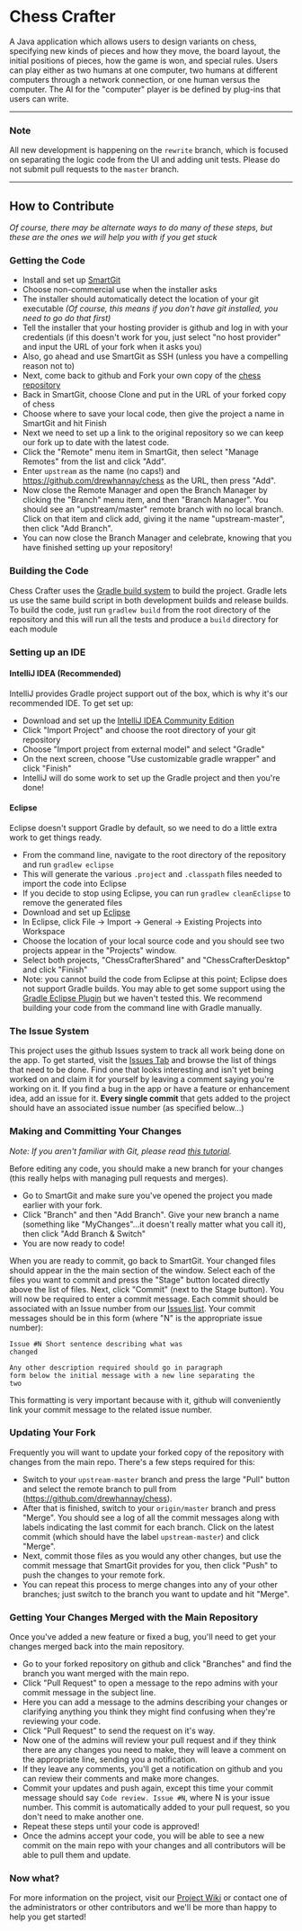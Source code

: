 Chess Crafter
=====
A Java application which allows users to design variants on chess, specifying new kinds of pieces and how they move, the board layout, the initial positions of pieces, how the game is won, and special rules.
Users can play either as two humans at one computer, two humans at different computers through a network connection, or one human versus the computer.
The AI for the "computer" player is be defined by plug-ins that users can write.

---

### Note
All new development is happening on the `rewrite` branch, which is focused on separating the logic code from the UI and adding unit tests. Please do not submit pull requests to the `master` branch.

---

How to Contribute
-----------------

_Of course, there may be alternate ways to do many of these steps, but these are the ones we will help you with if you get stuck_

### Getting the Code
* Install and set up [SmartGit](http://www.syntevo.com/smartgit/index.html)
 * Choose non-commercial use when the installer asks
 * The installer should automatically detect the location of your git executable _(Of course, this means if you don't have git installed, you need to go do that first)_
 * Tell the installer that your hosting provider is github and log in with your credentials (if this doesn't work for you, just select "no host provider" and input the URL of your fork when it asks you)
 * Also, go ahead and use SmartGit as SSH (unless you have a compelling reason not to)
* Next, come back to github and Fork your own copy of the [chess repository](https://github.com/drewhannay/chess)
* Back in SmartGit, choose Clone and put in the URL of your forked copy of chess
 * Choose where to save your local code, then give the project a name in SmartGit and hit Finish
 * Next we need to set up a link to the original repository so we can keep our fork up to date with the latest code.
 * Click the "Remote" menu item in SmartGit, then select "Manage Remotes" from the list and click "Add".
 * Enter <code>upstream</code> as the name (no caps!) and https://github.com/drewhannay/chess as the URL, then press "Add".
 * Now close the Remote Manager and open the Branch Manager by clicking the "Branch" menu item, and then "Branch Manager". You should see an "upstream/master" remote branch with no local branch. Click on that item and click add, giving it the name "upstream-master", then click "Add Branch".
 * You can now close the Branch Manager and celebrate, knowing that you have finished setting up your repository!

### Building the Code
Chess Crafter uses the [Gradle build system](http://www.gradle.org/) to build the project. Gradle lets us use the same build script in both development builds and release builds.
To build the code, just run ```gradlew build``` from the root directory of the repository and this will run all the tests and produce a ```build``` directory for each module

### Setting up an IDE
#### IntelliJ IDEA (Recommended)
IntelliJ provides Gradle project support out of the box, which is why it's our recommended IDE. To get set up:
* Download and set up the [IntelliJ IDEA Community Edition](https://www.jetbrains.com/idea/)
* Click "Import Project" and choose the root directory of your git repository
* Choose "Import project from external model" and select "Gradle"
* On the next screen, choose "Use customizable gradle wrapper" and click "Finish"
* IntelliJ will do some work to set up the Gradle project and then you're done!

#### Eclipse
Eclipse doesn't support Gradle by default, so we need to do a little extra work to get things ready.
* From the command line, navigate to the root directory of the repository and run ```gradlew eclipse```
 * This will generate the various ```.project``` and ```.classpath``` files needed to import the code into Eclipse
 * If you decide to stop using Eclipse, you can run ```gradlew cleanEclipse``` to remove the generated files
* Download and set up [Eclipse](http://www.eclipse.org/downloads/packages/eclipse-ide-java-developers/lunasr1)
* In Eclipse, click File -> Import -> General -> Existing Projects into Workspace
* Choose the location of your local source code and you should see two projects appear in the "Projects" window.
* Select both projects, "ChessCrafterShared" and "ChessCrafterDesktop" and click "Finish"
* Note: you cannot build the code from Eclipse at this point; Eclipse does not support Gradle builds. You may able to get some support using the [Gradle Eclipse Plugin](https://www.gradle.org/tooling) but we haven't tested this. We recommend building your code from the command line with Gradle manually.

### The Issue System
This project uses the github Issues system to track all work being done on the app.  To get started, visit the [Issues Tab](https://github.com/drewhannay/chess/issues) and browse the list of things that need to be done.  Find one that looks interesting and isn't yet being worked on and claim it for yourself by leaving a comment saying you're working on it.  If you find a bug in the app or have a feature or enhancement idea, add an issue for it. <b>Every single commit</b> that gets added to the project should have an associated issue number (as specified below...)

### Making and Committing Your Changes
_Note: If you aren't familiar with Git, please read [this tutorial](http://git-scm.com/book/en/Git-Basics)._

Before editing any code, you should make a new branch for your changes (this really helps with managing pull requests and merges).

* Go to SmartGit and make sure you've opened the project you made earlier with your fork.
* Click "Branch" and then "Add Branch". Give your new branch a name (something like "MyChanges"...it doesn't really matter what you call it), then click "Add Branch & Switch"
* You are now ready to code!

When you are ready to commit, go back to SmartGit. Your changed files should appear in the the main section of the window.
Select each of the files you want to commit and press the "Stage" button located directly above the list of files.
Next, click "Commit" (next to the Stage button).  You will now be required to enter a commit message.
Each commit should be associated with an Issue number from our [Issues list](https://github.com/drewhannay/chess/issues).
Your commit messages should be in this form (where "N" is the appropriate issue number):

<code>Issue #N Short sentence describing what was changed<br /><br />Any other description required should go in paragraph form below the initial message with a new line separating the two</code>

This formatting is very important because with it, github will conveniently link your commit message to the related issue number.

### Updating Your Fork
Frequently you will want to update your forked copy of the repository with changes from the main repo. There's a few steps required for this:

* Switch to your <code>upstream-master</code> branch and press the large "Pull" button and select the remote branch to pull from (https://github.com/drewhannay/chess).
* After that is finished, switch to your <code>origin/master</code> branch and press "Merge". You should see a log of all the commit messages along with labels indicating the last commit for each branch. Click on the latest commit (which should have the label <code>upstream-master</code>) and click "Merge".
* Next, commit those files as you would any other changes, but use the commit message that SmartGit provides for you, then click "Push" to push the changes to your remote fork.
* You can repeat this process to merge changes into any of your other branches; just switch to the branch you want to update and hit "Merge".

### Getting Your Changes Merged with the Main Repository
Once you've added a new feature or fixed a bug, you'll need to get your changes merged back into the main repository.

* Go to your forked repository on github and click "Branches" and find the branch you want merged with the main repo.
* Click "Pull Request" to open a message to the repo admins with your commit message in the subject line.
 * Here you can add a message to the admins describing your changes or clarifying anything you think they might find confusing when they're reviewing your code.
* Click "Pull Request" to send the request on it's way.
* Now one of the admins will review your pull request and if they think there are any changes you need to make, they will leave a comment on the appropriate line, sending you a notification.
 * If they leave any comments, you'll get a notification on github and you can review their comments and make more changes.
 * Commit your updates and push again, except this time your commit message should say <code>Code review. Issue #N</code>, where N is your issue number. This commit is automatically added to your pull request, so you don't need to make another one.
 * Repeat these steps until your code is approved!
* Once the admins accept your code, you will be able to see a new commit on the main repo with your changes and all contributors will be able to pull them and update.

### Now what?
For more information on the project, visit our [Project Wiki](https://github.com/drewhannay/chess/wiki) or contact one of the administrators or other contributors and we'll be more than happy to help you get started!
